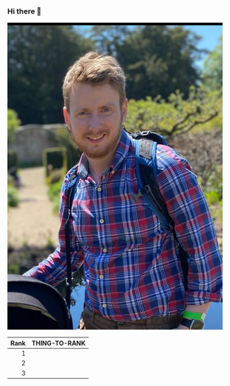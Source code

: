 ### Hi there 👋


<picture>
 <source media="(prefers-color-scheme: dark)" srcset="242596082_10159345034331992_1803981174984505845_n.jpg">
 <source media="(prefers-color-scheme: light)" srcset="Screenshot 2023-01-21 at 16.00.20.png">
 <img alt="YOUR-ALT-TEXT" src="Screenshot 2023-01-21 at 16.00.20.png">
</picture>

<!--
**trisvandis/trisvandis** is a ✨ _special_ ✨ repository because its `README.md` (this file) appears on your GitHub profile.

Here are some ideas to get you started:

- 🔭 I’m currently working on ...
- 🌱 I’m currently learning ...
- 👯 I’m looking to collaborate on ...
- 🤔 I’m looking for help with ...
- 💬 Ask me about ...
- 📫 How to reach me: ...
- 😄 Pronouns: ...
- ⚡ Fun fact: ...
-->


| Rank | THING-TO-RANK |
|-----:|---------------|
|     1|               |
|     2|               |
|     3|               |

